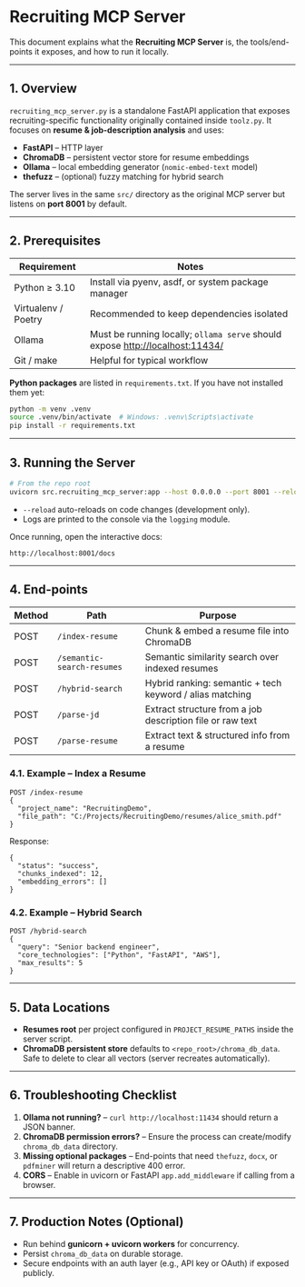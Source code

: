# Recruiting MCP Server

This document explains what the **Recruiting MCP Server** is, the tools/end-points it exposes, and how to run it locally.

---
## 1. Overview
`recruiting_mcp_server.py` is a standalone FastAPI application that exposes recruiting-specific functionality originally contained inside `toolz.py`.  It focuses on **resume & job-description analysis** and uses:

* **FastAPI** – HTTP layer
* **ChromaDB** – persistent vector store for resume embeddings
* **Ollama** – local embedding generator (`nomic-embed-text` model)
* **thefuzz** – (optional) fuzzy matching for hybrid search

The server lives in the same `src/` directory as the original MCP server but listens on **port 8001** by default.

---
## 2. Prerequisites
| Requirement | Notes |
|-------------|-------|
| Python ≥ 3.10 | Install via pyenv, asdf, or system package manager |
| Virtualenv / Poetry | Recommended to keep dependencies isolated |
| Ollama  | Must be running locally; `ollama serve` should expose <http://localhost:11434/> |
| Git / make | Helpful for typical workflow |

**Python packages** are listed in `requirements.txt`. If you have not installed them yet:
```bash
python -m venv .venv
source .venv/bin/activate  # Windows: .venv\Scripts\activate
pip install -r requirements.txt
```

---
## 3. Running the Server
```bash
# From the repo root
uvicorn src.recruiting_mcp_server:app --host 0.0.0.0 --port 8001 --reload
```
* `--reload` auto-reloads on code changes (development only).
* Logs are printed to the console via the `logging` module.

Once running, open the interactive docs:
```
http://localhost:8001/docs
```

---
## 4. End-points

| Method | Path | Purpose |
|--------|------|---------|
| POST | `/index-resume` | Chunk & embed a resume file into ChromaDB |
| POST | `/semantic-search-resumes` | Semantic similarity search over indexed resumes |
| POST | `/hybrid-search` | Hybrid ranking: semantic + tech keyword / alias matching |
| POST | `/parse-jd` | Extract structure from a job description file or raw text |
| POST | `/parse-resume` | Extract text & structured info from a resume |

### 4.1. Example – Index a Resume
```jsonc
POST /index-resume
{
  "project_name": "RecruitingDemo",
  "file_path": "C:/Projects/RecruitingDemo/resumes/alice_smith.pdf"
}
```
Response:
```jsonc
{
  "status": "success",
  "chunks_indexed": 12,
  "embedding_errors": []
}
```

### 4.2. Example – Hybrid Search
```jsonc
POST /hybrid-search
{
  "query": "Senior backend engineer",
  "core_technologies": ["Python", "FastAPI", "AWS"],
  "max_results": 5
}
```

---
## 5. Data Locations
* **Resumes root** per project configured in `PROJECT_RESUME_PATHS` inside the server script.
* **ChromaDB persistent store** defaults to `<repo_root>/chroma_db_data`. Safe to delete to clear all vectors (server recreates automatically).

---
## 6. Troubleshooting Checklist
1. **Ollama not running?** – `curl http://localhost:11434` should return a JSON banner.
2. **ChromaDB permission errors?** – Ensure the process can create/modify `chroma_db_data` directory.
3. **Missing optional packages** – End-points that need `thefuzz`, `docx`, or `pdfminer` will return a descriptive 400 error.
4. **CORS** – Enable in uvicorn or FastAPI `app.add_middleware` if calling from a browser.

---
## 7. Production Notes (Optional)
* Run behind **gunicorn + uvicorn workers** for concurrency.
* Persist `chroma_db_data` on durable storage.
* Secure endpoints with an auth layer (e.g., API key or OAuth) if exposed publicly.
